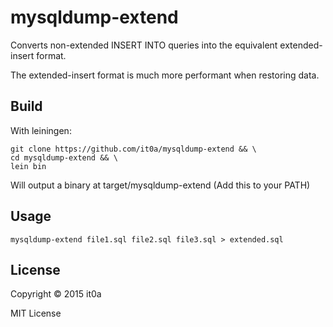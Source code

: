 # mysqldump-extend

Converts non-extended INSERT INTO queries into the equivalent extended-insert format.

The extended-insert format is much more performant when restoring data.

## Build

With leiningen:
```
git clone https://github.com/it0a/mysqldump-extend && \
cd mysqldump-extend && \
lein bin
```
Will output a binary at target/mysqldump-extend (Add this to your PATH)

## Usage

```
mysqldump-extend file1.sql file2.sql file3.sql > extended.sql
```

## License

Copyright © 2015 it0a

MIT License
